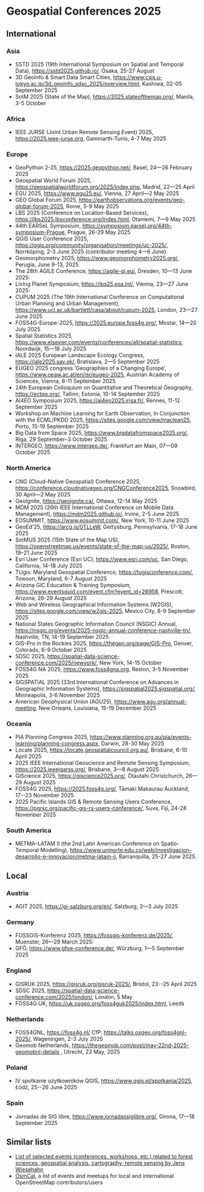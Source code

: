
# Geospatial Conferences 2025

## International

### Asia

  - SSTD 2025 (19th International Symposium on Spatial and Temporal Data), https://sstd2025.github.io/, Osaka, 25-27 August
  - 3D GeoInfo & Smart Data Smart Cities, https://www.csis.u-tokyo.ac.jp/3d_geoinfo_sdsc_2025/overview.html, Kashiwa, 02-05 September 2025
  - SotM 2025 (State of the Map), https://2025.stateofthemap.org/, Manila, 3-5 October

### Africa

  - IEEE JURSE (Joint Urban Remote Sensing Event) 2025, https://2025.ieee-jurse.org, Gammarth-Tunis, 4-7 May 2025

### Europe

  - GeoPython 2-25, https://2025.geopython.net/, Basel, 24—26 February 2025
  - Geospatial World Forum 2025, https://geospatialworldforum.org/2025/index.php, Madrid, 22—25 April
  - EGU 2025, https://www.egu25.eu/, Vienna, 27 April—2 May 2025
  - GEO Global Forum 2025, https://earthobservations.org/events/geo-global-forum-2025, Rome, 5-9 May 2025
  - LBS 2025 (Conference on Location-Based Services), https://lbs2025.lbsconference.org/index.html, Otaniemi, 7—9 May 2025
  - 44th EARSeL Symposium, https://symposium.earsel.org/44th-symposium-Prague, Prague, 26-29 May 2025
  - QGIS User Conference 2025, https://qgis.org/community/organisation/meetings/uc-2025/, Norrköping, 2-3 June 2025 (contributor meeting 4—6 June)
  - Geomorphometry 2025, https://www.geomorphometry2025.org/, Perugia, June 9-13, 2025
  - The 28th AGILE Conference, https://agile-gi.eu/, Dresden, 10—13 June 2025:
  - Living Planet Symposium, https://lps25.esa.int/, Vienna, 23—27 June 2025:
  - CUPUM 2025 (The 19th International Conference on Computational Urban Planning and Urban Management), https://www.ucl.ac.uk/bartlett/casa/about/cupum-2025, London, 23—27 June 2025
  - FOSS4G-Europe-2025, https://2025.europe.foss4g.org/, Mostar, 14—20 July 2025
  - Spatial Statistics 2025, https://www.elsevier.com/events/conferences/all/spatial-statistics, Noordwijk, 15—18 July 2025
  - IALE 2025 European Landscape Ecology Congress, https://iale2025.sav.sk/, Bratislava, 2—5 September 2025
  - EUGEO 2025 congress ‘Geographies of a Changing Europe’, https://www.oeaw.ac.at/en/isr/eugeo-2025, Austrian Academy of Sciences, Vienna, 8–11 September 2025
  - 24th European Colloquium on Quantitative and Theoretical Geography, https://ectqg.org/, Tallinn, Estonia, 10-14 September 2025
  - AI4EO Symposium 2025, https://ai4eo2025.irisa.fr/, Rennes, 11-12 September 2025
  - Workshop on Machine Learning for Earth Observation, In Conjunction with the ECML/PKDD 2025, https://sites.google.com/view/maclean25, Porto, 15-19 September 2025
  - Big Data from Space 2025, https://www.bigdatafromspace2025.org/, Riga, 29 September–3 October 2025
  - INTERGEO, https://www.intergeo.de/, Frankfurt am Main, 07—09 October 2025

### North America

  - CNG (Cloud-Native Geospatial) Conference 2025, https://conference.cloudnativegeo.org/CNGConference2025, Snowbird, 30 April—2 May 2025
  - GeoIgnite, https://geoignite.ca/, Ottawa, 12-14 May 2025
  - MDM 2025 (26th IEEE International Conference on Mobile Data Management), https://mdm2025.github.io/, Irvine, 2-5 June 2025
  - EOSUMMIT, https://www.eosummit.com/, New York, 10-11 June 2025
  - GeoEd'25, https://arcg.is/0TLLeW, Gettysburg, Pennsylvania, 17-18 June 2025
  - SotMUS 2025 (15th State of the Map US), https://openstreetmap.us/events/state-of-the-map-us/2025/, Boston, 19–21 June 2025
  - Esri User Conference (Esri UC), https://www.esri.com/uc, San Diego, California, 14-18 July 2025
  - TUgis: Maryland Geospatial Conference, https://tugisconference.com/, Towson, Maryland, 6-7 August 2025
  - Arizona GIC Education & Training Symposium, https://www.eventsquid.com/event.cfm?event_id=26958, Prescott, Arizona, 26-29 August 2025
  - Web and Wireless Geographical Information Systems (W2GIS), https://sites.google.com/view/w2gis-2025, Mexico City, 8-9 September 2025
  - National States Geographic Information Council (NSGIC) Annual, https://nsgic.org/events/2025-nsgic-annual-conference-nashville-tn/, Nashville, TN, 14-19 September 2025
  - GIS-Pro in the Rockies 2025, https://thegpn.org/page/GIS-Pro, Denver, Colorado, 6-9 October 2025
  - SDSC 2025, https://spatial-data-science-conference.com/2025/newyork/, New York, 14-15 October
  - FOSS4G NA 2025, https://www.foss4gna.org, Reston, 3-5 November 2025
  - SIGSPATIAL 2025 (33rd International Conference on Advances in Geographic Information Systems), https://sigspatial2025.sigspatial.org/, Minneapolis, 3-6 November 2025
  - American Geophysical Union (AGU25), https://www.agu.org/annual-meeting, New Orleans, Louisiana, 15-19 December 2025
 
### Oceania

  - PIA Planning Congress 2025, https://www.planning.org.au/pia/events-learning/planning-congress.aspx, Darwin, 28-30 May 2025
  - Locate 2025, https://locate.geospatialcouncil.org.au/, Brisbane, 6-10 April 2025
  - 2025 IEEE International Geoscience and Remote Sensing Symposium, https://2025.ieeeigarss.org/, Brisbane, 3—8 August 2025
  - GIScience 2025, https://giscience2025.org/, Ōtautahi Christchurch, 26—29 August 2025
  - FOSS4G 2025, https://2025.foss4g.org/, Tāmaki Makaurau Auckland, 17--23 November 2025
  - 2025 Pacific Islands GIS & Remote Sensing Users Conference, https://pgrsc.org/pacific-gis-rs-users-conference/, Suva, Fiji, 24-28 November 2025

### South America

  - METMA-LATAM II (the 2nd Latin American Conference on Spatio-Temporal Modelling), https://www.uninorte.edu.co/web/investigacion-desarrollo-e-innovacion/metma-latam-ii, Barranquilla, 25-27 June 2025.

## Local

### Austria

  - AGIT 2025, https://gi-salzburg.org/en/, Salzburg, 2—3 July 2025

### Germany

  - FOSSGIS-Konferenz 2025, https://fossgis-konferenz.de/2025/, Muenster, 26—29 March 2025:
  - GFÖ, https://www.gfoe-conference.de/, Würzburg, 1—5 September 2025

### England

  - GISRUK 2025, https://gisruk.org/gisruk-2025/, Bristol, 23--25 April 2025
  - SDSC 2025, https://spatial-data-science-conference.com/2025/london/, London, 5 May
  - FOSS4G:UK, https://uk.osgeo.org/foss4guk2025/index.html, Leeds

### Netherlands

 -  FOSS4GNL, https://foss4g.nl/ CfP: https://talks.osgeo.org/foss4gnl-2025/, Wageningen, 2-3 July 2025
 -  Geomob Netherlands, https://thegeomob.com/post/may-22nd-2025-geomobnl-details , Utrecht, 22 May, 2025

### Poland

  - IV spotkanie użytkowników QGIS, https://www.qgis.pl/spotkania/2025, Łódź, 25--26 June 2025

### Spain

  - Jornadas de SIG libre, https://www.jornadassiglibre.org/, Girona, 17—18 September 2025

## Similar lists

- [List of selected events (conferences, workshops, etc.) related to forest sciences, geospatial analysis, cartography, remote sensing by Jens Wiesehahn](https://github.com/wiesehahn/conferences)
- [OsmCal](https://osmcal.org/), a list of events and meetups for local and international OpenStreetMap contributors/users
